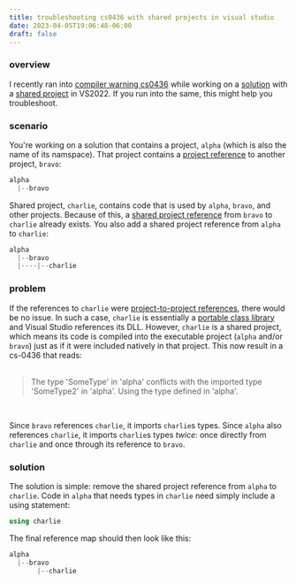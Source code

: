 ```yaml
---
title: troubleshooting cs0436 with shared projects in visual studio
date: 2023-04-05T19:06:48-06:00
draft: false
---
```


### overview
I recently ran into [compiler warning cs0436](https://learn.microsoft.com/en-us/dotnet/csharp/misc/cs0436) while working on a [solution](https://learn.microsoft.com/en-us/visualstudio/ide/solutions-and-projects-in-visual-studio?view=vs-2022) with a [shared project](https://learn.microsoft.com/en-us/xamarin/cross-platform/app-fundamentals/shared-projects?tabs=windows) in VS2022. If you run into the same, this might help you troubleshoot. 

### scenario
You're working on a solution that contains a project, `alpha` (which is also the name of its namspace). That project contains a [project reference](https://learn.microsoft.com/en-us/visualstudio/ide/managing-references-in-a-project?view=vs-2022) to another project, `bravo`:  

```powershell
alpha
  |--bravo
```

Shared project, `charlie`, contains code that is used by `alpha`, `bravo`, and other projects. Because of this, a [shared project reference](https://learn.microsoft.com/en-us/visualstudio/ide/how-to-add-or-remove-references-by-using-the-reference-manager?view=vs-2022#shared-projects-tab) from `bravo` to `charlie` already exists. You also add a shared project reference from `alpha` to `charlie`:  

```powershell
alpha
  |--bravo
  |----|--charlie
```

### problem
If the references to `charlie` were [project-to-project references](https://learn.microsoft.com/en-us/visualstudio/ide/managing-references-in-a-project?view=vs-2022#project-to-project-references), there would be no issue. In such a case, `charlie` is essentially a [portable class library](https://learn.microsoft.com/en-us/xamarin/cross-platform/app-fundamentals/pcl?tabs=windows) and Visual Studio references its DLL. However, `charlie` is a shared project, which means its code is compiled into the executable project (`alpha` and/or `bravo`) just as if it were included natively in that project. This now result in a cs-0436 that reads:  
<br>

> The type 'SomeType' in 'alpha' conflicts with the imported type 'SomeType2' in 'alpha'. Using the type defined in 'alpha'.  

<br>

Since `bravo` references `charlie`, it imports `charlie`s types. Since `alpha` also references `charlie`, it imports `charlie`s types *twice*: once directly from `charlie` and once through its reference to `bravo`.

### solution
The solution is simple: remove the shared project reference from `alpha` to `charlie`.  Code in `alpha` that needs types in `charlie` need simply include a using statement:  

```cs
using charlie
```

The final reference map should then look like this:  

```powershell
alpha
  |--bravo
       |--charlie
```